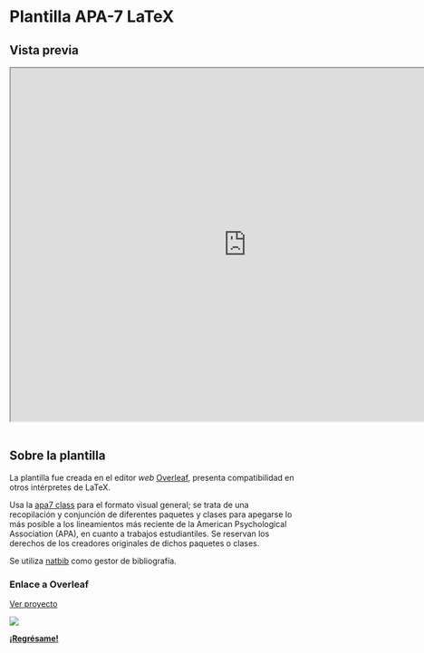 # Plantilla APA-7 LaTeX

## Vista previa

<center><iframe src="https://drive.google.com/file/d/1jSTj-15-ZTI0jEQpaq22Rs_HC10hCXop/preview" width="832" height="624" allow="autoplay"></iframe></center>

<br>

## Sobre la plantilla

La plantilla fue creada en el editor _web_ [Overleaf](https://es.overleaf.com/), presenta compatibilidad en otros intérpretes de LaTeX.

Usa la [apa7 class](https://ctan.math.washington.edu/tex-archive/macros/latex/contrib/apa7/apa7.pdf) para el formato visual general; se trata de una recopilación y conjunción de diferentes paquetes y clases para apegarse lo más posible a los lineamientos más reciente de la American Psychological Association (APA), en cuanto a trabajos estudiantiles. Se reservan los derechos de los creadores originales de dichos paquetes o clases. 

Se utiliza [natbib](https://es.overleaf.com/learn/latex/Bibliography_management_with_natbib) como gestor de bibliografía.

### Enlace a Overleaf

[Ver proyecto](https://es.overleaf.com/latex/templates/plantilla-apa7/swsvntsgyvbx)

<!--- 

<br>

## Código fuente

```latex
% Última actualización: 25/07/2021

% Preámbulo
\documentclass[stu, 12pt, letterpaper, donotrepeattitle, floatsintext, natbib]{apa7}
\usepackage[utf8]{inputenc}
\usepackage{comment}
\usepackage{marvosym}
\usepackage{graphicx}
\usepackage{float}
\usepackage[normalem]{ulem}
\usepackage[spanish]{babel} 
\selectlanguage{spanish}
\useunder{\uline}{\ul}{}
\newcommand{\myparagraph}[1]{\paragraph{#1}\mbox{}\\}

% Portada
\thispagestyle{empty}
\title{\Large Título del documento}
\author{Autor(a) \\Autor(a) \\Autor(a)}
%\author{Autor(a) I, Autor(a) II, Autor(a) III, Autor(a) X}
\affiliation{Nombre de la institución}
\course{Código del curso: Nombre del curso}
\professor{Nombre del docente}
\duedate{Fecha}
\begin{document}
\maketitle

% Índices
\pagenumbering{roman}
    % Contenido
\renewcommand\contentsname{\largeÍndice}
\tableofcontents
\setcounter{tocdepth}{2}
\newpage
    % Fíguras
\renewcommand{\listfigurename}{\largeÍndice de fíguras}
\listoffigures
\newpage
    % Tablas
\renewcommand{\listtablename}{\largeÍndice de tablas}
\listoftables
\newpage

% Cuerpo
\pagenumbering{arabic}
\section{\large Título I}

\noindent \maskCitet{cervantes1999}\\
En un lugar de la Mancha, de cuyo nombre no quiero acordarme, 
no ha mucho tiempo que vivía un hidalgo de los de lanza en astillero, 
adarga antigua, rocín flaco y galgo corredor.
\subsection{Título II} 
Una olla de algo más vaca que carnero, salpicón las más noches, duelos y quebrantos los sábados, 
lantejas los viernes, algún palomino de añadidura los domingos, 
consumían las tres partes de su hacienda.

\subsubsection{Título III}
El resto della concluían sayo de velarte, calzas de velludo para las fiestas, 
con sus pantuflos de lo mesmo, y los días de entresemana se honraba con su vellorí de lo más fino.

\paragraph{Título IV}
Tenía en su casa una ama que pasaba de los cuarenta, y una sobrina que no llegaba a los veinte, 
y un mozo de campo y plaza, que así ensillaba el rocín como tomaba la podadera.

\myparagraph{Título IV ii}
Frisaba la edad de nuestro hidalgo con los cincuenta años; 
era de complexión recia, seco de carnes, enjuto de rostro, gran madrugador y amigo de la caza. 
\subparagraph{Título V}
Quieren decir que tenía el sobrenombre de Quijada, o Quesada, 
que en esto hay alguna diferencia en los autores que deste caso escriben; 
aunque por conjeturas verosímiles se deja entender que se llamaba Quijana.

\newpage
% Referencias
\renewcommand\refname{\large\textbf{Referencias}}
\bibliography{mibibliografia}

\end{document}
```
<br>
-->

![](https://img.shields.io/badge/License-CC\_BY--SA\_4.0-lightgrey.svg)

**[¡Regrésame!](/index)**